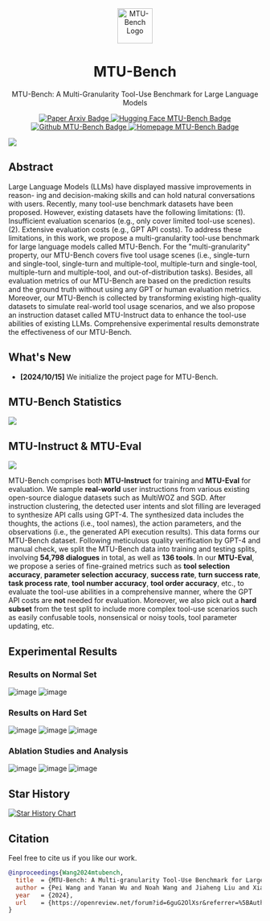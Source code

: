 
<div align= "center">
  <img src="assets/mtubench-logo.png" alt="MTU-Bench Logo" width="70"/>
    <h1>MTU-Bench</h1>
</div>

<p align="center">  
MTU-Bench: A Multi-Granularity Tool-Use Benchmark for Large Language Models
</p>


<p align="center">
<a href="https://arxiv.org/abs/2410.11710">
  <img src="https://img.shields.io/badge/Paper-arXiv-red" alt="Paper Arxiv Badge">
</a>
<a href="https://huggingface.co/datasets/wpei/MTU-Bench">
  <img src="https://img.shields.io/badge/Hugging%20Face-MTU--Bench-yellow" alt="Hugging Face MTU-Bench Badge">
</a>
<a href="https://github.com/MTU-Bench-Team/MTU-Bench">
  <img src="https://img.shields.io/badge/Github-MTU--Bench-black" alt="Github MTU-Bench Badge">
</a>
<a href="https://mtu-bench.github.io">
  <img src="https://img.shields.io/badge/Homepage-MTU--Bench-purple" alt="Homepage MTU-Bench Badge">
</a>
</p>

![](assets/mtubench-framework.png)

## Abstract

Large Language Models (LLMs) have displayed massive improvements in reason- ing and decision-making skills and can hold natural conversations with users. Recently, many tool-use benchmark datasets have been proposed. However, existing datasets have the following limitations: (1). Insufficient evaluation scenarios (e.g., only cover limited tool-use scenes). (2). Extensive evaluation costs (e.g., GPT API costs). To address these limitations, in this work, we propose a multi-granularity tool-use benchmark for large language models called MTU-Bench. For the "multi-granularity" property, our MTU-Bench covers five tool usage scenes (i.e., single-turn and single-tool, single-turn and multiple-tool, multiple-turn and single-tool, multiple-turn and multiple-tool, and out-of-distribution tasks). Besides, all evaluation metrics of our MTU-Bench are based on the prediction results and the ground truth without using any GPT or human evaluation metrics. Moreover, our MTU-Bench is collected by transforming existing high-quality datasets to simulate real-world tool usage scenarios, and we also propose an instruction dataset called MTU-Instruct data to enhance the tool-use abilities of existing LLMs. Comprehensive experimental results demonstrate the effectiveness of our MTU-Bench.


## What's New

- **[2024/10/15]** We initialize the project page for MTU-Bench.


## MTU-Bench Statistics

![](assets/statistics.png)


## MTU-Instruct & MTU-Eval

![](assets/mtubench-framework.png)

MTU-Bench comprises both **MTU-Instruct** for training and **MTU-Eval** for evaluation. 
We sample **real-world** user instructions from various existing open-source
dialogue datasets such as MultiWOZ and SGD. After instruction clustering, the detected user intents and slot filling are leveraged to synthesize API calls using GPT-4. The synthesized data includes the thoughts, the actions (i.e., tool names), the action parameters, and the observations (i.e., the generated API execution results). This data forms our MTU-Bench dataset. Following meticulous quality verification by GPT-4 and manual check, we split the MTU-Bench data into training and testing splits, involving **54,798 dialogues** in total, as well as **136 tools**. In our **MTU-Eval**, we propose a series of fine-grained metrics such as **tool selection accuracy**, **parameter selection accuracy**, **success rate**, **turn success rate**, **task process rate**, **tool number accuracy**, **tool order accuracy**, etc., to evaluate the tool-use abilities in a comprehensive manner, where the GPT API costs are **not** needed for evaluation. Moreover, we also pick out a **hard subset** from the test split to include more complex tool-use scenarios such as easily confusable tools, nonsensical or noisy tools, tool parameter updating, etc.

## Experimental Results

### Results on Normal Set

![image](assets/normal-ss_ms.png)
![image](assets/normal-sm_mm.png)

### Results on Hard Set
![image](assets/hard.png)
![image](assets/hard-ss_ms.png)
![image](assets/hard-sm_mm.png)

### Ablation Studies and Analysis

![image](assets/effects-turn-tool.png)
![image](assets/scaling-law.png)
![image](assets/error-types.png)


## Star History

[![Star History Chart](https://api.star-history.com/svg?repos=MTU-Bench-Team/MTU-Bench&type=Date)](https://star-history.com/#MTU-Bench-Team/MTU-Bench&Date)

## Citation

Feel free to cite us if you like our work.

```bibtex
@inproceedings{Wang2024mtubench,
  title  = {MTU-Bench: A Multi-granularity Tool-Use Benchmark for Large Language Models},
  author = {Pei Wang and Yanan Wu and Noah Wang and Jiaheng Liu and Xiaoshuai Song and Z.Y. Peng and Ken Deng and Chenchen Zhang and JiakaiWang and Junran Peng and Ge Zhang and Hangyu Guo and Zhaoxiang Zhang and Wenbo Su and Bo Zheng},
  year   = {2024},
  url    = {https://openreview.net/forum?id=6guG2OlXsr&referrer=%5BAuthor%20Console%5D(%2Fgroup%3Fid%3DICLR.cc%2F2025%2FConference%2FAuthors%23your-submissions)}
}
```
